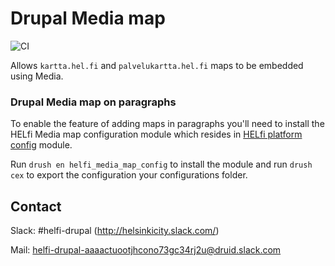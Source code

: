 # Drupal Media map

![CI](https://github.com/City-of-Helsinki/drupal-module-helfi-media-map/workflows/CI/badge.svg)

Allows `kartta.hel.fi` and `palvelukartta.hel.fi` maps to be embedded using Media.

### Drupal Media map on paragraphs

To enable the feature of adding maps in paragraphs you'll need to install the HELfi Media map configuration module which resides in [HELfi platform config](https://github.com/City-of-Helsinki/drupal-helfi-platform-config) module.

Run `drush en helfi_media_map_config` to install the module and run `drush cex` to export the configuration your configurations folder.


## Contact

Slack: #helfi-drupal (http://helsinkicity.slack.com/)

Mail: helfi-drupal-aaaactuootjhcono73gc34rj2u@druid.slack.com
